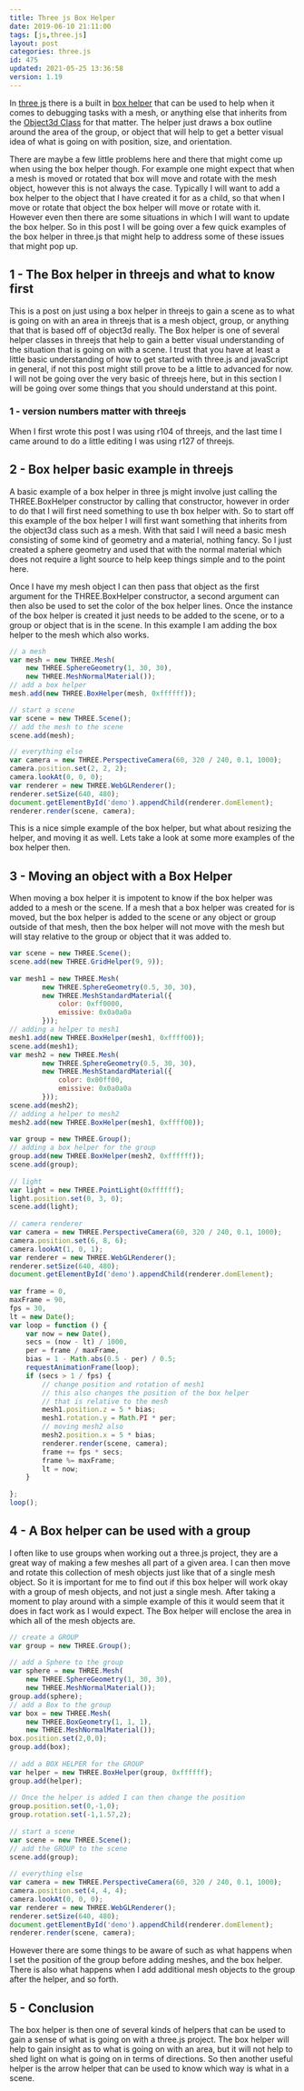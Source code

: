 ```yaml
---
title: Three js Box Helper
date: 2019-06-10 21:11:00
tags: [js,three.js]
layout: post
categories: three.js
id: 475
updated: 2021-05-25 13:36:58
version: 1.19
---
```


In [three js](https://threejs.org/) there is a built in [box helper](https://threejs.org/docs/index.html#api/en/helpers/BoxHelper) that can be used to help when it comes to debugging tasks with a mesh, or anything else that inherits from the [Object3d Class](/2018/04/23/threejs-object32/) for that matter. The helper just draws a box outline around the area of the group, or object that will help to get a better visual idea of what is going on with position, size, and orientation.

There are maybe a few little problems here and there that might come up when using the box helper though. For example one might expect that when a mesh is moved or rotated that box will move and rotate with the mesh object, however this is not always the case. Typically I will want to add a box helper to the object that I have created it for as a child, so that when I move or rotate that object the box helper will move or rotate with it. However even then there are some situations in which I will want to update the box helper. So in this post I will be going over a few quick examples of the box helper in three.js that might help to address some of these issues that might pop up.

<!-- more -->

## 1 - The Box helper in threejs and what to know first

This is a post on just using a box helper in threejs to gain a scene as to what is going on with an area in threejs that is a mesh object, group, or anything that that is based off of object3d really. The Box helper is one of several helper classes in threejs that help to gain a better visual understanding of the situation that is going on with a scene. I trust that you have at least a little basic understanding of how to get started with three.js and javaScript in general, if not this post might still prove to be a little to advanced for now. I will not be going over the very basic of threejs here, but in this section I will be going over some things that you should understand at this point.

### 1 - version numbers matter with threejs

When I first wrote this post I was using r104 of threejs, and the last time I came around to do a little editing I was using r127 of threejs.


## 2 - Box helper basic example in threejs

A basic example of a box helper in three js might involve just calling the THREE.BoxHelper constructor by calling that constructor, however in order to do that I will first need something to use th box helper with. So to start off this example of the box helper I will first want something that inherits from the object3d class such as a mesh. With that said I will need a basic mesh consisting of some kind of geometry and a material, nothing fancy. So I just created a sphere geometry and used that with the normal material which does not require a light source to help keep things simple and to the point here.

Once I have my mesh object I can then pass that object as the first argument for the THREE.BoxHelper constructor, a second argument can then also be used to set the color of the box helper lines. Once the instance of the box helper is created it just needs to be added to the scene, or to a group or object that is in the scene. In this example I am adding the box helper to the mesh which also works.

```js
// a mesh
var mesh = new THREE.Mesh(
    new THREE.SphereGeometry(1, 30, 30), 
    new THREE.MeshNormalMaterial());
// add a box helper
mesh.add(new THREE.BoxHelper(mesh, 0xffffff));

// start a scene
var scene = new THREE.Scene();
// add the mesh to the scene
scene.add(mesh);

// everything else
var camera = new THREE.PerspectiveCamera(60, 320 / 240, 0.1, 1000);
camera.position.set(2, 2, 2);
camera.lookAt(0, 0, 0);
var renderer = new THREE.WebGLRenderer();
renderer.setSize(640, 480);
document.getElementById('demo').appendChild(renderer.domElement);
renderer.render(scene, camera);
```

This is a nice simple example of the box helper, but what about resizing the helper, and moving it as well. Lets take a look at some more examples of the box helper then.

## 3 - Moving an object with a Box Helper

When moving a box helper it is impotent to know if the box helper was added to a mesh or the scene. If a mesh that a box helper was created for is moved, but the box helper is added to the scene or any object or group outside of that mesh, then the box helper will not move with the mesh but will stay relative to the group or object that it was added to.

```js
var scene = new THREE.Scene();
scene.add(new THREE.GridHelper(9, 9));
 
var mesh1 = new THREE.Mesh(
        new THREE.SphereGeometry(0.5, 30, 30),
        new THREE.MeshStandardMaterial({
            color: 0xff0000,
            emissive: 0x0a0a0a
        }));
// adding a helper to mesh1
mesh1.add(new THREE.BoxHelper(mesh1, 0xffff00));
scene.add(mesh1);
var mesh2 = new THREE.Mesh(
        new THREE.SphereGeometry(0.5, 30, 30),
        new THREE.MeshStandardMaterial({
            color: 0x00ff00,
            emissive: 0x0a0a0a
        }));
scene.add(mesh2);
// adding a helper to mesh2
mesh2.add(new THREE.BoxHelper(mesh1, 0xffff00));
 
var group = new THREE.Group();
// adding a box helper for the group
group.add(new THREE.BoxHelper(mesh2, 0xffffff));
scene.add(group);
 
// light
var light = new THREE.PointLight(0xffffff);
light.position.set(0, 3, 0);
scene.add(light);
 
// camera renderer
var camera = new THREE.PerspectiveCamera(60, 320 / 240, 0.1, 1000);
camera.position.set(6, 8, 6);
camera.lookAt(1, 0, 1);
var renderer = new THREE.WebGLRenderer();
renderer.setSize(640, 480);
document.getElementById('demo').appendChild(renderer.domElement);
 
var frame = 0,
maxFrame = 90,
fps = 30,
lt = new Date();
var loop = function () {
    var now = new Date(),
    secs = (now - lt) / 1000,
    per = frame / maxFrame,
    bias = 1 - Math.abs(0.5 - per) / 0.5;
    requestAnimationFrame(loop);
    if (secs > 1 / fps) {
        // change position and rotation of mesh1
        // this also changes the position of the box helper
        // that is relative to the mesh
        mesh1.position.z = 5 * bias;
        mesh1.rotation.y = Math.PI * per;
        // moving mesh2 also
        mesh2.position.x = 5 * bias;
        renderer.render(scene, camera);
        frame += fps * secs;
        frame %= maxFrame;
        lt = now;
    }
 
};
loop();
```

## 4 - A Box helper can be used with a group

I often like to use groups when working out a three.js project, they are a great way of making a few meshes all part of a given area. I can then move and rotate this collection of mesh objects just like that of a single mesh object. So it is important for me to find out if this box helper will work okay with a group of mesh objects, and not just a single  mesh. After taking a moment to play around with a simple example of this it would seem that it does in fact work as I would expect. The Box helper will enclose the area in which all of the mesh objects are.

```js
// create a GROUP
var group = new THREE.Group();
 
// add a Sphere to the group
var sphere = new THREE.Mesh(
    new THREE.SphereGeometry(1, 30, 30), 
    new THREE.MeshNormalMaterial());
group.add(sphere);
// add a Box to the group
var box = new THREE.Mesh(
    new THREE.BoxGeometry(1, 1, 1), 
    new THREE.MeshNormalMaterial());
box.position.set(2,0,0);
group.add(box);
 
// add a BOX HELPER for the GROUP
var helper = new THREE.BoxHelper(group, 0xffffff);
group.add(helper);
 
// Once the helper is added I can then change the position
group.position.set(0,-1,0);
group.rotation.set(-1,1.57,2);
 
// start a scene
var scene = new THREE.Scene();
// add the GROUP to the scene
scene.add(group);
 
// everything else
var camera = new THREE.PerspectiveCamera(60, 320 / 240, 0.1, 1000);
camera.position.set(4, 4, 4);
camera.lookAt(0, 0, 0);
var renderer = new THREE.WebGLRenderer();
renderer.setSize(640, 480);
document.getElementById('demo').appendChild(renderer.domElement);
renderer.render(scene, camera);
```

However there are some things to be aware of such as what happens when I set the position of the group before adding meshes, and the box helper. There is also what happens when I add additional mesh objects to the group after the helper, and so forth.

## 5 - Conclusion

The box helper is then one of several kinds of helpers that can be used to gain a sense of what is going on with a three.js project. The box helper will help to gain insight as to what is going on with an area, but it will not help to shed light on what is going on in terms of directions. So then another useful helper is the arrow helper that can be used to know which way is what in a scene.